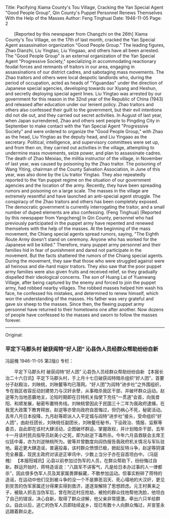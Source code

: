 Title: Pacifying Xiama County's Tou Village, Cracking the Yan Special Agent "Good People Group", Qin County's Puppet Personnel Renews Themselves With the Help of the Masses
Author: Feng Tinghuai
Date: 1946-11-05
Page: 2

　　[Reported by this newspaper from Changzhi on the 26th] Xiama County's Tou Village, on the 17th of last month, cracked the Yan Special Agent assassination organization "Good People Group." The leading figures, Zhao Dianzhi, Liu Yingtao, Liu Yingaao, and others have all been arrested. The "Good People Group" is an external organization of the Yan Special Agent "Progressive Society," specializing in accommodating reactionary feudal forces and remnants of traitors in our area, engaging in assassinations of our district cadres, and sabotaging mass movements. The Zhao traitors and others were local despotic landlords who, during the period of occupation, acted as heads of "Yiguandao" under the direction of Japanese special agencies, developing towards our Xiyang and Heshun, and secretly deploying special agent lines. Liu Yingtao was arrested by our government for this reason in the 32nd year of the Republic of China (1943) and released after education under our lenient policy. Zhao traitors and others also confessed their guilt to the government, but their evil intentions did not die out, and they carried out secret activities. In August of last year, when Japan surrendered, Zhao and others sent people to Pingding City in September to make contact with the Yan Special Agent "Progressive Society" and were ordered to organize the "Good People Group," with Zhao as the head, Liu Yingtao as the deputy head, and Liu Yingaao as the secretary. Political, intelligence, and supervisory committees were set up, and from then on, they carried out activities in the village, attempting to undermine mass movements, seize power, and plan to assassinate cadres. The death of Zhao Meixiao, the militia instructor of the village, in November of last year, was caused by poisoning by the Zhao traitor. The poisoning of Wang Yiting, chairman of the County Salvation Association, in June of this year, was also done by the Liu traitor Yingtao. They also repeatedly reported to the Yan puppet regime on the situation of our government agencies and the location of the army. Recently, they have been spreading rumors and poisoning on a large scale. The masses in the village are extremely resentful and have launched an anti-special agent struggle. The conspiracy of the Zhao traitors and others has been completely exposed. The democratic government is currently interrogating the traitor, and a small number of duped elements are also confessing. (Feng Tinghuai)
    [Reported by this newspaper from Yangcheng] In Qin County, personnel who had previously participated in the puppet army have repented and renewed themselves with the help of the masses. At the beginning of the mass movement, the Chiang special agents spread rumors, saying, "The Eighth Route Army doesn't stand on ceremony. Anyone who has worked for the Japanese will be killed." Therefore, many puppet army personnel and their families hid in fear of punishment and dared not participate in the movement. But the facts shattered the rumors of the Chiang special agents. During the movement, they saw that those who were struggled against were all heinous and die-hard major traitors. They also saw that the poor puppet army families were also given fruits and received relief, so they gradually dispelled their ideological concerns. The son of Huang Lai of Yuanwang Village, after being captured by the enemy and forced to join the puppet army, had robbed nearby villages. The robbed masses helped him wash his face, he confessed his mistakes, and determined to renew himself, which won the understanding of the masses. His father was very grateful and gave six sheep to the masses. Since then, the fleeing puppet army personnel have returned to their hometowns one after another. Now dozens of people have confessed to the masses and sworn to follow the masses forever.



<hr /> 

Original: 


### 平定下马郡头村  破获阎特“好人团”  沁县伪人员经群众帮助纷纷自新
冯庭槐
1946-11-05
第2版()
专栏：

　　平定下马郡头村
    破获阎特“好人团”
    沁县伪人员经群众帮助纷纷自新
    【本报长治二十六日讯】平定下马郡头村，于上月十七日破获阎特暗杀组织“好人团”，首要分子赵殿治，刘映桃，刘映鳌等均已落网。“好人团”为阎特“进步社”之外围组织，专在我区收容反动封建势力与汉奸余孽，从事暗杀我区干部，并破坏群众运动。赵逆等为当地恶霸地主，沦陷时期即在日特机关指使下充任“一贯道”会首，向我昔阳、和顺发展，秘密布置特务线。刘映桃曾因此于民国三十二年为我政府逮捕，在我宽大政策下教育释放，赵逆等亦曾向政府自首悔过，但仍祸心不死，秘密活动。去年八月日本投降，九月赵等即派人入平定城与阎特“进步社”接头，受命组织“好人团”，由赵任团长，刘映桃任副团长，刘映鳌任秘书，下设政治、情报、监察等委员，自此即在该村大肆活动，企图破坏群运，掌握政权，并计划暗杀干部，去年十一月该村民兵指导员赵美小之死，即为赵逆下毒所杀。今年六月县救联会主席王仪廷中毒，亦为刘逆映桃所为。彼等并曾数度向阎伪报告我政府机关情况与军队驻地。最近更大肆造谣，普遍投毒，该村群众愤恨已极，掀起反特斗争，赵逆等阴谋完全暴露，现民主政府对该逆正审讯中，少数上当分子亦在自首坦白中。（冯庭槐）
    【本报阳城讯】沁县以前参加过伪军的人员，在群众帮助下，纷纷悔过自新。群运开始时，蒋特造谣说：“八路军不讲客气，凡是给日本办过事的人一律都杀”，因此很多伪军人员及其家属畏罪躲藏，不敢参加运动。但事实粉碎了蒋特的造谣，在运动中他们见到被斗争的没一个不是罪恶滔天、死心塌地的大汉奸，更见到贫苦的伪军家属还分得果实得到救济，遂逐渐解除了思想顾虑。元王村黄来之子，被敌人抓去当伪军后，曾在附近村庄抢劫，被抢的群众找他帮他洗脸，他坦白了自己的错误，决心自新，取得了群众谅解，他父亲非常感激，牵出六只羊给群众。自此以后，逃亡的伪军人员即陆续返乡，现已有数十人向群众悔过，并宣誓永远跟着群众走。
